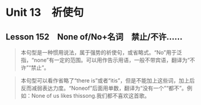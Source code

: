 ﻿ # Unit 13　祈使句
 ## Lesson 152　None of/No+名词　禁止/不许……
 
> 本句型是一种惯用说法，属于强势的祈使句，或省略式。“No”用于泛指，“none”有一定的范围。可以用作告示用语，一般不带宾语，翻译为“不许”“禁止”。

> 本句型可以看作省略了“there is”或者“itis”，但是不能加上这些词，加上后反而减弱表达力度。“Noneof”后面用单数，翻译为“没有一个”“都不”。例如：None of us likes thissong.我们都不喜欢这首歌。


 